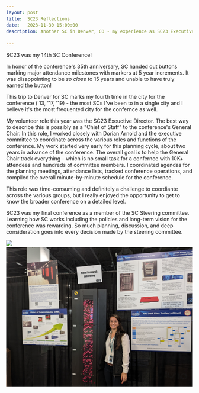 ```yaml
---
layout: post
title:  SC23 Reflections
date:   2023-11-30 15:00:00
description: Another SC in Denver, CO - my experience as SC23 Executive Director and second SC as SIGHPC Chair.

---
```


SC23 was my 14th SC Conference! 

In honor of the conference's 35th anniversary, SC handed out buttons marking major attendance milestones with markers at 5 year increments. It was disappointing to be *so close* to 15 years and unable to have truly earned the button!

This trip to Denver for SC marks my fourth time in the city for the conference ('13, '17, '19) - the most SCs I've been to in a single city and I believe it's the most frequented city for the confernce as well. 

My volunteer role this year was the SC23 Exeuctive Director. The best way to describe this is possibly as a "Chief of Staff" to the conference's General Chair. In this role, I worked closely with Dorian Arnold and the executive committee to coordinate across the various roles and functions of the conference.  My work started very early for this planning cycle, about two years in advance of the conference.  The overall goal is to help the General Chair track everything - which is no small task for a confernce with 10K+ attendees and hundreds of committee members. I coordinated agendas for the planning meetings, attendance lists, tracked conference operations, and compiled the overall minute-by-minute schedule for the conference.

This role was time-consuming and definitely a challenge to coordiante across the various groups, but I really enjoyed the opportunity to get to know the broader conference on a detailed level.  

SC23 was my final conference as a member of the SC Steering committee. Learning how SC works including the policies and long-term vision for the conference was rewarding.  So much planning, discussion, and deep consideration goes into every decision made by the steering committee.  




<div class="img_row">
	<img class="col two" src="/img/SC23_com_team-05559.jpg">
    <img class="col one" src="/img/sc23-cluster.jpg">
</div>